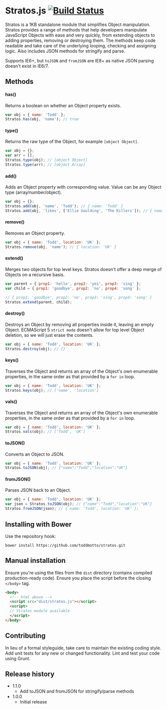 # Stratos.js [![Build Status](https://travis-ci.org/toddmotto/stratos.png)](https://travis-ci.org/toddmotto/stratos)

Stratos is a 1KB standalone module that simplifies Object manipulation. Stratos provides a range of methods that help developers manipulate JavaScript Objects with ease and very quickly, from extending objects to adding properties, removing or destroying them. The methods keep code readable and take care of the underlying looping, checking and assigning logic. Also includes JSON methods for stringify and parse.

Supports IE6+, but `toJSON` and `fromJSON` are IE8+ as native JSON parsing doesn't exist in IE6/7.

## Methods

#### has()
Returns a boolean on whether an Object property exists.

```javascript
var obj = { name: 'Todd' };
Stratos.has(obj, 'name'); // true
```

#### type()
Returns the raw type of the Object, for example `[object Object]`.

```javascript
var obj = {};
var arr = [];
Stratos.type(obj); // [object Object]
Stratos.type(arr); // [object Array]
```

#### add()
Adds an Object property with corresponding value. Value can be any Object type (array/number/object).

```javascript
var obj = {};
Stratos.add(obj, 'name', 'Todd'); // { name: 'Todd' }
Stratos.add(obj, 'likes', ['Ellie Goulding', 'The Killers']); // { name: 'Todd', likes: ['Ellie Goulding', 'The Killers'] }
```

#### remove()
Removes an Object property.

```javascript
var obj = { name: 'Todd', location: 'UK' };
Stratos.remove(obj, 'name'); // { location: 'UK' }
```

#### extend()
Merges two objects for top level keys. Stratos doesn't offer a deep merge of Objects on a recursive basis.

```javascript
var parent = { prop1: 'hello', prop2: 'yes', prop3: 'sing' };
var child = { prop1: 'goodbye', prop2: 'no', prop4: 'song' };

// { prop1: 'goodbye', prop2: 'no', prop3: 'sing', prop4: 'song' }
Stratos.extend(parent, child);
```

#### destroy()
Destroys an Object by removing all properties inside it, leaving an empty Object. ECMAScript 5 `strict mode` doesn't allow for top level Object deletion, so we will just erase the contents.

```javascript
var obj = { name: 'Todd', location: 'UK' };
Stratos.destroy(obj); // {}
```

#### keys()
Traverses the Object and returns an array of the Object's own enumerable properties, in the same order as that provided by a `for in` loop.

```javascript
var obj = { name: 'Todd', location: 'UK' };
Stratos.keys(obj); // ['name', 'location']
```

#### vals()
Traverses the Object and returns an array of the Object's own enumerable properties, in the same order as that provided by a `for in` loop.

```javascript
var obj = { name: 'Todd', location: 'UK' };
Stratos.vals(obj); // ['Todd', 'UK']
```

#### toJSON()
Converts an Object to JSON.

```javascript
var obj = { name: 'Todd', location: 'UK' };
Stratos.toJSON(obj); // {"name":"Todd","location":"UK"}
```

#### fromJSON()
Parses JSON back to an Object.

```javascript
var obj = { name: 'Todd', location: 'UK' };
var json = Stratos.toJSON(obj); // {"name":"Todd","location":"UK"}
Stratos.fromJSON(json); // { name: 'Todd', location: 'UK' };
```

## Installing with Bower
Use the repository hook:

```
bower install https://github.com/toddmotto/stratos.git
```

## Manual installation
Ensure you're using the files from the `dist` directory (contains compiled production-ready code). Ensure you place the script before the closing `</body>` tag.
	
```html
<body>
  <!-- html above -->
  <script src="dist/stratos.js"></script>
  <script>
  // Stratos module available
  </script>
</body>
```

## Contributing
In lieu of a formal styleguide, take care to maintain the existing coding style. Add unit tests for any new or changed functionality. Lint and test your code using Grunt.

## Release history

- 1.1.0
  - Add toJSON and fromJSON for stringify/parse methods
- 1.0.0
  - Initial release
